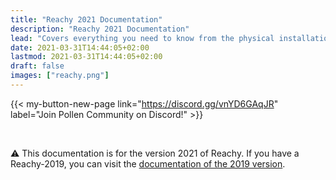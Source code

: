 ```yaml
---
title: "Reachy 2021 Documentation"
description: "Reachy 2021 Documentation"
lead: "Covers everything you need to know from the physical installation of Reachy to advanced uses like VR tele-operation."
date: 2021-03-31T14:44:05+02:00
lastmod: 2021-03-31T14:44:05+02:00
draft: false
images: ["reachy.png"]
---
```


{{< my-button-new-page link="https://discord.gg/vnYD6GAqJR" label="Join Pollen Community on Discord!" >}}  

<br />  

:warning: This documentation is for the version 2021 of Reachy. If you have a Reachy-2019, you can visit the [documentation of the 2019 version](https://pollen-robotics.github.io/reachy-2019-docs/).